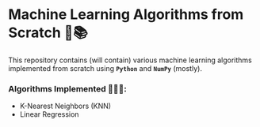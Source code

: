 # Machine Learning Algorithms from Scratch 🤖📚

This repository contains (will contain) various machine learning algorithms implemented from scratch using **`Python`** and **`NumPy`** (mostly).

### Algorithms Implemented 👨🏻‍💻:
- K-Nearest Neighbors (KNN)
- Linear Regression
